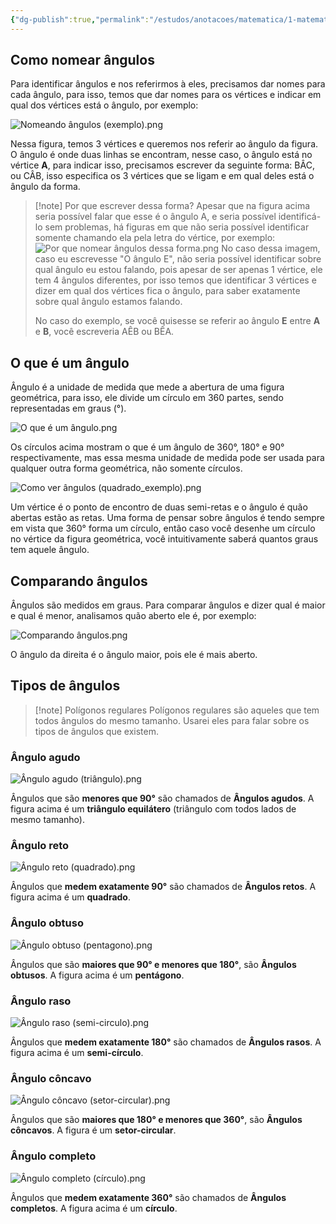 ```yaml
---
{"dg-publish":true,"permalink":"/estudos/anotacoes/matematica/1-matematica-fundamental/4-geometria-plana/4-5-angulos/","updated":"2025-03-08T18:09:44.472-03:00"}
---
```


## Como nomear ângulos

Para identificar ângulos e nos referirmos à eles, precisamos dar nomes para cada ângulo, para isso, temos que dar nomes para os vértices e indicar em qual dos vértices está o ângulo, por exemplo:

![Nomeando ângulos (exemplo).png](/img/user/assets/Notas/Matem%C3%A1tica%20e%20Natureza/1.%20Matem%C3%A1tica%20-%20Fundamental/4.%20Geometria%20plana/4.%205.%20%C3%82ngulos/Nomeando%20%C3%A2ngulos%20(exemplo).png)

Nessa figura, temos 3 vértices e queremos nos referir ao ângulo da figura. O ângulo é onde duas linhas se encontram, nesse caso, o ângulo está no vértice **A**, para indicar isso, precisamos escrever da seguinte forma: $\text{BÂC}$, ou $\text{CÂB}$, isso especifica os 3 vértices que se ligam e em qual deles está o ângulo da forma.

> [!note] Por que escrever dessa forma?
> Apesar que na figura acima seria possível falar que esse é o ângulo $\text{A}$, e seria possível identificá-lo sem problemas, há figuras em que não seria possível identificar somente chamando ela pela letra do vértice, por exemplo:
> ![Por que nomear ângulos dessa forma.png](/img/user/assets/Notas/Matem%C3%A1tica%20e%20Natureza/1.%20Matem%C3%A1tica%20-%20Fundamental/4.%20Geometria%20plana/4.%205.%20%C3%82ngulos/Por%20que%20nomear%20%C3%A2ngulos%20dessa%20forma.png)
> No caso dessa imagem, caso eu escrevesse "O ângulo $\text{E}$", não seria possível identificar sobre qual ângulo eu estou falando, pois apesar de ser apenas 1 vértice, ele tem 4 ângulos diferentes, por isso temos que identificar 3 vértices e dizer em qual dos vértices fica o ângulo, para saber exatamente sobre qual ângulo estamos falando.
> 
> No caso do exemplo, se você quisesse se referir ao ângulo **E** entre **A** e **B**, você escreveria $\text{AÊB}$ ou $\text{BÊA}$.

## O que é um ângulo

Ângulo é a unidade de medida que mede a abertura de uma figura geométrica, para isso, ele divide um círculo em 360 partes, sendo representadas em graus (°).

![O que é um ângulo.png](/img/user/assets/Notas/Matem%C3%A1tica%20e%20Natureza/1.%20Matem%C3%A1tica%20-%20Fundamental/4.%20Geometria%20plana/4.%205.%20%C3%82ngulos/O%20que%20%C3%A9%20um%20%C3%A2ngulo.png)

Os círculos acima mostram o que é um ângulo de 360°, 180° e 90° respectivamente, mas essa mesma unidade de medida pode ser usada para qualquer outra forma geométrica, não somente círculos.

![Como ver ângulos (quadrado_exemplo).png](/img/user/assets/Notas/Matem%C3%A1tica%20e%20Natureza/1.%20Matem%C3%A1tica%20-%20Fundamental/4.%20Geometria%20plana/4.%205.%20%C3%82ngulos/Como%20ver%20%C3%A2ngulos%20(quadrado_exemplo).png)

Um vértice é o ponto de encontro de duas semi-retas e o ângulo é quão abertas estão as retas. Uma forma de pensar sobre ângulos é tendo sempre em vista que 360° forma um círculo, então caso você desenhe um círculo no vértice da figura geométrica, você intuitivamente saberá quantos graus tem aquele ângulo.

## Comparando ângulos

Ângulos são medidos em graus. Para comparar ângulos e dizer qual é maior e qual é menor, analisamos quão aberto ele é, por exemplo:

![Comparando ângulos.png](/img/user/assets/Notas/Matem%C3%A1tica%20e%20Natureza/1.%20Matem%C3%A1tica%20-%20Fundamental/4.%20Geometria%20plana/4.%205.%20%C3%82ngulos/Comparando%20%C3%A2ngulos.png)

O ângulo da direita é o ângulo maior, pois ele é mais aberto.

## Tipos de ângulos

> [!note] Polígonos regulares
> Polígonos regulares são aqueles que tem todos ângulos do mesmo tamanho. Usarei eles para falar sobre os tipos de ângulos que existem.

### Ângulo agudo

![Ângulo agudo (triângulo).png](/img/user/assets/Notas/Matem%C3%A1tica%20e%20Natureza/1.%20Matem%C3%A1tica%20-%20Fundamental/4.%20Geometria%20plana/4.%205.%20%C3%82ngulos/Tipos%20de%20%C3%A2ngulos/%C3%82ngulo%20agudo%20(tri%C3%A2ngulo).png)

Ângulos que são **menores que 90°** são chamados de **Ângulos agudos**. A figura acima é um **triângulo equilátero** (triângulo com todos lados de mesmo tamanho).

### Ângulo reto

![Ângulo reto (quadrado).png](/img/user/assets/Notas/Matem%C3%A1tica%20e%20Natureza/1.%20Matem%C3%A1tica%20-%20Fundamental/4.%20Geometria%20plana/4.%205.%20%C3%82ngulos/Tipos%20de%20%C3%A2ngulos/%C3%82ngulo%20reto%20(quadrado).png)

Ângulos que **medem exatamente 90°** são chamados de **Ângulos retos**. A figura acima é um **quadrado**.

### Ângulo obtuso

![Ângulo obtuso (pentagono).png](/img/user/assets/Notas/Matem%C3%A1tica%20e%20Natureza/1.%20Matem%C3%A1tica%20-%20Fundamental/4.%20Geometria%20plana/4.%205.%20%C3%82ngulos/Tipos%20de%20%C3%A2ngulos/%C3%82ngulo%20obtuso%20(pentagono).png)

Ângulos que são **maiores que 90° e menores que 180°**, são **Ângulos obtusos**. A figura acima é um **pentágono**.

### Ângulo raso

![Ângulo raso (semi-circulo).png](/img/user/assets/Notas/Matem%C3%A1tica%20e%20Natureza/1.%20Matem%C3%A1tica%20-%20Fundamental/4.%20Geometria%20plana/4.%205.%20%C3%82ngulos/Tipos%20de%20%C3%A2ngulos/%C3%82ngulo%20raso%20(semi-circulo).png)

Ângulos que **medem exatamente 180°** são chamados de **Ângulos rasos**. A figura acima é um **semi-círculo**.

### Ângulo côncavo

![Ângulo côncavo (setor-circular).png](/img/user/assets/Notas/Matem%C3%A1tica%20e%20Natureza/1.%20Matem%C3%A1tica%20-%20Fundamental/4.%20Geometria%20plana/4.%205.%20%C3%82ngulos/Tipos%20de%20%C3%A2ngulos/%C3%82ngulo%20c%C3%B4ncavo%20(setor-circular).png)

Ângulos que são **maiores que 180° e menores que 360°**, são **Ângulos côncavos**. A figura é um **setor-circular**.

### Ângulo completo

![Ângulo completo (círculo).png](/img/user/assets/Notas/Matem%C3%A1tica%20e%20Natureza/1.%20Matem%C3%A1tica%20-%20Fundamental/4.%20Geometria%20plana/4.%205.%20%C3%82ngulos/Tipos%20de%20%C3%A2ngulos/%C3%82ngulo%20completo%20(c%C3%ADrculo).png)

Ângulos que **medem exatamente 360°** são chamados de **Ângulos completos**. A figura acima é um **círculo**.
